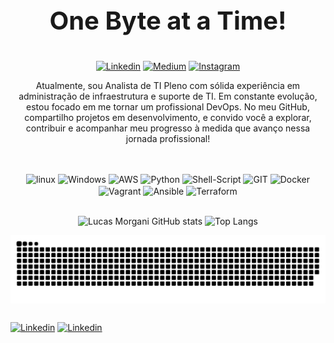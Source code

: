 ### <p align="center" style="color:37c3c0; font-size:40px;"><b>One Byte at a Time!</b></p>

<div align="center">

[![Linkedin](https://img.shields.io/badge/LinkedIn-041116?style=for-the-badge&logo=linkedin&logoColor=white)](https://www.linkedin.com/in/lucasmorgani/)
[![Medium](https://img.shields.io/badge/Medium-041116?style=for-the-badge&logo=medium&logoColor=white)](https://medium.com/@morganis1411)
[![Instagram](https://img.shields.io/badge/Instagram-041116?style=for-the-badge&logo=instagram&logoColor=white)](https://www.instagram.com/luqueta002)

</div>

<p align="Center">
Atualmente, sou Analista de TI Pleno com sólida experiência em administração de infraestrutura e suporte de TI. Em constante evolução, estou focado em me tornar um profissional DevOps. No meu GitHub, compartilho projetos em desenvolvimento, e convido você a explorar, contribuir e acompanhar meu progresso à medida que avanço nessa jornada profissional!
</p>

##

<!--
<div style="display: inline_block" align="center"><br/>
    <img align="center" alt="linux" src="https://img.shields.io/badge/Linux-FCC624?style=for-the-badge&logo=linux&logoColor=black">
    <img align="center" alt="Windows" src="https://img.shields.io/badge/Windows-0078D6?style=for-the-badge&logo=windows&logoColor=white">
    <img align="center" alt="AWS" src="https://img.shields.io/badge/Amazon_AWS-041116?style=for-the-badge&logo=amazon-aws&logoColor=white">
    <img align="center" alt="Python" src="https://img.shields.io/badge/Python-14354C?style=for-the-badge&logo=python&logoColor=white">
    <img align="center" alt="Shell-Script" src="https://img.shields.io/badge/Shell_Script-121011?style=for-the-badge&logo=gnu-bash&logoColor=white" />
    <img align="center" alt="GIT" src="https://img.shields.io/badge/GIT-E44C30?style=for-the-badge&logo=git&logoColor=white">
    <img align="center" alt="Docker" src="https://img.shields.io/badge/docker-%230db7ed.svg?style=for-the-badge&logo=docker&logoColor=white">
    <img align="center" alt="Vagrant" src="https://img.shields.io/badge/vagrant-%231563FF.svg?style=for-the-badge&logo=vagrant&logoColor=white">
</div>
-->

<div style="display: inline_block" align="center"><br/>
    <img align="center" alt="linux" src="https://img.shields.io/badge/Linux-0A1A2A?style=for-the-badge&logo=linux&logoColor=white">
    <img align="center" alt="Windows" src="https://img.shields.io/badge/Windows-0A1A2A?style=for-the-badge&logo=windows&logoColor=white">
    <img align="center" alt="AWS" src="https://img.shields.io/badge/Amazon_AWS-0A1A2A?style=for-the-badge&logo=amazon-aws&logoColor=white">
    <img align="center" alt="Python" src="https://img.shields.io/badge/Python-0A1A2A?style=for-the-badge&logo=python&logoColor=white">
    <img align="center" alt="Shell-Script" src="https://img.shields.io/badge/Shell_Script-0A1A2A?style=for-the-badge&logo=gnu-bash&logoColor=white" />
    <img align="center" alt="GIT" src="https://img.shields.io/badge/GIT-0A1A2A?style=for-the-badge&logo=git&logoColor=white">
    <img align="center" alt="Docker" src="https://img.shields.io/badge/Docker-0A1A2A?style=for-the-badge&logo=docker&logoColor=white">
    <img align="center" alt="Vagrant" src="https://img.shields.io/badge/Vagrant-0A1A2A?style=for-the-badge&logo=vagrant&logoColor=white">
    <img align="center" alt="Ansible" src="https://img.shields.io/badge/Ansible-0A1A2A?style=for-the-badge&logo=ansible&logoColor=white">
    <img align="center" alt="Terraform" src="https://img.shields.io/badge/Terraform-0A1A2A?style=for-the-badge&logo=terraform&logoColor=white">
</div>

<br>

<div style="display: inline_block" align="center">
    
![Lucas Morgani GitHub stats](https://github-readme-stats.vercel.app/api?username=LucasMorgani&show_icons=true&theme=onedark&hide_border=true&title_color=ffffff&text_color=37c3c0&bg_color=041116)
![Top Langs](https://github-readme-stats.vercel.app/api/top-langs/?username=LucasMorgani&&layout=compact&hide_border=true&title_color=ffffff&text_color=37c3c0&bg_color=041116)

</div>


<picture align="center">
  <source media="(prefers-color-scheme: dark)" srcset="https://raw.githubusercontent.com/LucasMorgani/LucasMorgani/output/github-contribution-grid-snake-dark.svg">
  <source media="(prefers-color-scheme: light)" srcset="https://raw.githubusercontent.com/LucasMorgani/LucasMorgani/output/github-contribution-grid-snake-dark.svg">
  <img align="center" alt="github contribution grid snake animation" src="https://raw.githubusercontent.com/mari4souza/mari4souza/output/github-contribution-grid-snake.svg">
</picture>

##

[![Linkedin](https://img.shields.io/badge/Email-D14836?style=for-the-badge&logo=gmail&logoColor=white)](mailto:morganis1411@gmail.com)
[![Linkedin](https://img.shields.io/badge/WhatsApp-25D366?style=for-the-badge&logo=whatsapp&logoColor=white)](https://wa.me/11985168748)


